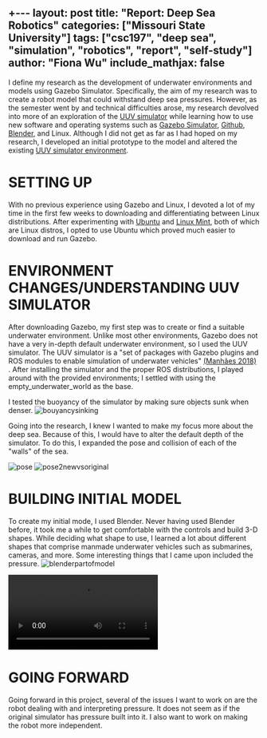 +---
layout: post
title: "Report: Deep Sea Robotics"
categories: ["Missouri State University"]
tags: ["csc197", "deep sea", "simulation", "robotics", "report", "self-study"]
author: "Fiona Wu"
include_mathjax: false
---

I define my research as the development of underwater environments and models using Gazebo Simulator. Specifically, the aim of my research was to create a robot model that could withstand deep sea pressures. However, as the semester went by and technical difficulties arose, my research devolved into more of an exploration of the [UUV simulator](https://uuvsimulator.github.io/) while learning how to use new software and operating systems such as [Gazebo Simulator](http://gazebosim.org/), [Github](https://github.com/), [Blender](https://www.blender.org/), and Linux. Although I did not get as far as I had hoped on my research, I developed an initial prototype to the model and altered the existing [UUV simulator environment](https://uuvsimulator.github.io/). 


# SETTING UP

With no previous experience using Gazebo and Linux, I devoted a lot of my time in the first few weeks to downloading and differentiating between Linux distributions. After experimenting with [Ubuntu](https://ubuntu.com/) and [Linux Mint](https://linuxmint.com/), both of which are Linux distros, I opted to use Ubuntu which proved much easier to download and run Gazebo. 

# ENVIRONMENT CHANGES/UNDERSTANDING UUV SIMULATOR

After downloading Gazebo, my first step was to create or find a suitable underwater environment. Unlike most other environments, Gazebo does not have a very in-depth default underwater environment, so I used the UUV simulator. The UUV simulator is a "set of packages with Gazebo plugins and ROS modules to enable simulation of underwater vehicles" [(Manhães 2018)](https://roscon.ros.org/2018/presentations/ROSCon2018_uuvsimulator.pdf) . After installing the simulator and the proper ROS distributions, I played around with the provided environments; I settled with using the empty_underwater_world as the base. 

I tested the buoyancy of the simulator by making sure objects sunk when denser.
![bouyancysinking](https://livemissouristate-my.sharepoint.com/personal/gwd9024_live_missouristate_edu/_layouts/15/onedrive.aspx?id=%2Fpersonal%2Fgwd9024%5Flive%5Fmissouristate%5Fedu%2FDocuments%2F2019%20fall%2Frobot%2Ffinal%20pics%2C%20vids%2FScreenshot%20from%202019%2D12%2D13%2009%2D28%2D08%2Epng&parent=%2Fpersonal%2Fgwd9024%5Flive%5Fmissouristate%5Fedu%2FDocuments%2F2019%20fall%2Frobot%2Ffinal%20pics%2C%20vids)

Going into the research, I knew I wanted to make my focus more about the deep sea. Because of this, I would have to alter the default depth of the simulator. To do this, I expanded the pose and collision of each of the "walls" of the sea.

![pose](https://livemissouristate-my.sharepoint.com/personal/gwd9024_live_missouristate_edu/_layouts/15/onedrive.aspx?id=%2Fpersonal%2Fgwd9024%5Flive%5Fmissouristate%5Fedu%2FDocuments%2F2019%20fall%2Frobot%2Ffinal%20pics%2C%20vids%2FScreenshot%20from%202019%2D12%2D13%2009%2D30%2D41%2Epng&parent=%2Fpersonal%2Fgwd9024%5Flive%5Fmissouristate%5Fedu%2FDocuments%2F2019%20fall%2Frobot%2Ffinal%20pics%2C%20vids)
![pose2newvsoriginal](https://livemissouristate-my.sharepoint.com/:i:/r/personal/gwd9024_live_missouristate_edu/Documents/2019%20fall/robot/final%20pics,%20vids/Screenshot%20from%202019-12-13%2011-21-01.png?csf=1&e=Md2BX0)


# BUILDING INITIAL MODEL

To create my initial mode, I used Blender. Never having used Blender before, it took me a while to get comfortable with the controls and build 3-D shapes. While deciding what shape to use, I learned a lot about different shapes that comprise manmade underwater vehicles such as submarines, cameras, and more. Some interesting things that I came upon included the pressure. 
![blenderpartofmodel](https://livemissouristate-my.sharepoint.com/:i:/r/personal/gwd9024_live_missouristate_edu/Documents/2019%20fall/robot/final%20pics,%20vids/Screenshot%20from%202019-12-13%2011-07-41.png?csf=1&e=Nor5W7)

![sinkingvehicle](https://livemissouristate-my.sharepoint.com/:v:/r/personal/gwd9024_live_missouristate_edu/Documents/2019%20fall/robot/final%20pics,%20vids/sinking%20protot.mp4?csf=1&e=AybkXW)


# GOING FORWARD

Going forward in this project, several of the issues I want to work on are the robot dealing with and interpreting pressure. It does not seem as if the original simulator has pressure built into it. I also want to work on making the robot more independent. 

